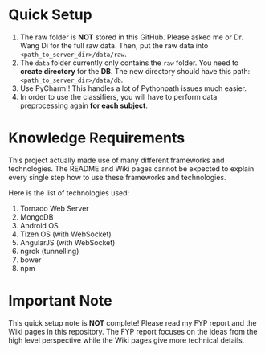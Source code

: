 # Quick Setup
1. The raw folder is **NOT** stored in this GitHub. Please asked me or Dr. Wang Di for the full raw data. Then, put the raw data into `<path_to_server_dir>/data/raw`.
2. The `data` folder currently only contains the `raw` folder. You need to **create directory** for the **DB**. The new directory should have this path: `<path_to_server_dir>/data/db`.
3. Use PyCharm!! This handles a lot of Pythonpath issues much easier.
4. In order to use the classifiers, you will have to perform data preprocessing again **for each subject**.

# Knowledge Requirements
This project actually made use of many different frameworks and technologies. The README and Wiki pages cannot be expected to explain every single step how to use these frameworks and technologies.

Here is the list of technologies used:
1. Tornado Web Server
2. MongoDB
3. Android OS
4. Tizen OS (with WebSocket)
5. AngularJS (with WebSocket)
6. ngrok (tunnelling)
7. bower
8. npm

# Important Note
This quick setup note is **NOT** complete! Please read my FYP report and the Wiki pages in this repository. The FYP report focuses on the ideas from the high level perspective while the Wiki pages give more technical details.
